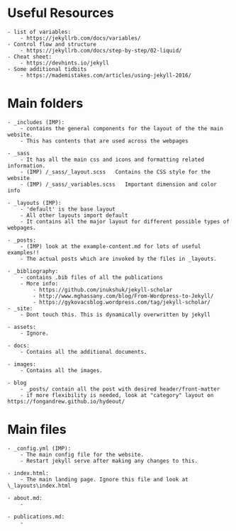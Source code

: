 # Useful Resources
    - list of variables:
        - https://jekyllrb.com/docs/variables/
    - Control flow and structure
        - https://jekyllrb.com/docs/step-by-step/02-liquid/
    - Cheat sheet:
        - https://devhints.io/jekyll
    - Some additional tidbits
        - https://mademistakes.com/articles/using-jekyll-2016/



# Main folders
    - _includes (IMP):
        - contains the general components for the layout of the the main website.
        - This has contents that are used across the webpages

    - _sass
        - It has all the main css and icons and formatting related information.
        - (IMP) /_sass/_layout.scss   Contains the CSS style for the website
        - (IMP) /_sass/_variables.scss   Important dimension and color info

    - _layouts (IMP):
        - 'default' is the base layout
        - All other layouts import default
        - It contains all the major layout for different possible types of webpages.

    - _posts:
        - (IMP) look at the example-content.md for lots of useful examples!!
        - The actual posts which are invoked by the files in _layouts.
        
    - _bibliography:
        - contains .bib files of all the publications
        - More info: 
            - https://github.com/inukshuk/jekyll-scholar
            - http://www.mghassany.com/blog/From-Wordpress-to-Jekyll/
            - https://gykovacsblog.wordpress.com/tag/jekyll-scholar/
    - _site:
        - Dont touch this. This is dynamically overwritten by jekyll

    - assets:
        - Ignore.

    - docs:
        - Contains all the additional documents.

    - images:
        - Contains all the images.

    - blog
        - _posts/ contain all the post with desired header/front-matter
        - if more flexibility is needed, look at "category" layout on https://fongandrew.github.io/hydeout/

# Main files
    - _config.yml (IMP):
        - The main config file for the website.
        - Restart jekyll serve after making any changes to this.

    - index.html:
        - The main landing page. Ignore this file and look at \_layouts\index.html

    - about.md:
        -

    - publications.md:
        -



